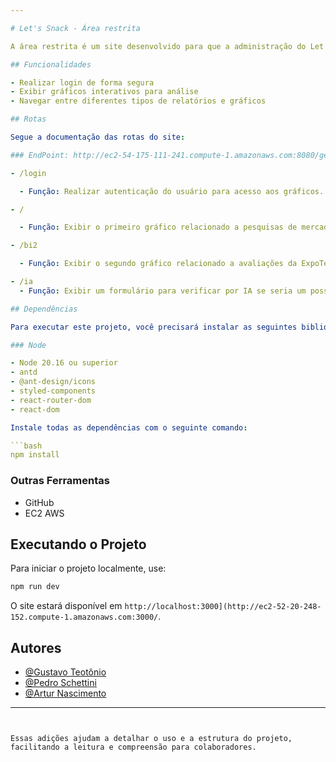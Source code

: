 ```yaml
---

# Let's Snack - Área restrita

A área restrita é um site desenvolvido para que a administração do Let's Snack possa analisar gráficos interativos e monitorar o desempenho e os dados do projeto.

## Funcionalidades

- Realizar login de forma segura
- Exibir gráficos interativos para análise
- Navegar entre diferentes tipos de relatórios e gráficos

## Rotas

Segue a documentação das rotas do site:

### EndPoint: http://ec2-54-175-111-241.compute-1.amazonaws.com:8080/getResponse/](http://ec2-52-20-248-152.compute-1.amazonaws.com:3000

- /login

  - Função: Realizar autenticação do usuário para acesso aos gráficos.

- /

  - Função: Exibir o primeiro gráfico relacionado a pesquisas de mercado.

- /bi2

  - Função: Exibir o segundo gráfico relacionado a avaliações da ExpoTech.

- /ia
  - Função: Exibir um formulário para verificar por IA se seria um possível usuário do APP

## Dependências

Para executar este projeto, você precisará instalar as seguintes bibliotecas e ferramentas:

### Node

- Node 20.16 ou superior
- antd
- @ant-design/icons
- styled-components
- react-router-dom
- react-dom

Instale todas as dependências com o seguinte comando:

```bash
npm install
```

### Outras Ferramentas

- GitHub
- EC2 AWS

## Executando o Projeto

Para iniciar o projeto localmente, use:

```bash
npm run dev
```

O site estará disponível em `http://localhost:3000](http://ec2-52-20-248-152.compute-1.amazonaws.com:3000/`.

## Autores
- [@Gustavo Teotônio](https://github.com/Gustavo-Teotonio)
- [@Pedro Schettini](https://github.com/pedroschettini)
- [@Artur Nascimento](https://github.com/arturnascimentosousa)

---
```


Essas adições ajudam a detalhar o uso e a estrutura do projeto, facilitando a leitura e compreensão para colaboradores.
